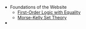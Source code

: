 - Foundations of the Website
	- [First-Order Logic with Equality](doc/notes/First-Order%20Logic%20Axiomatizations.md)
	- [Morse-Kelly Set Theory](doc/notes/Morse-Kelly%20Set%20Theory.md)
- 